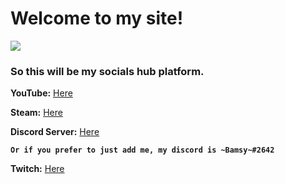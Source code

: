 # Welcome to my site!
![](https://user-images.githubusercontent.com/12705993/126780544-94cab127-fdca-4037-a2a9-0ea33c21cf34.png)


### So this will be my socials hub platform.

**YouTube:** [Here](https://www.youtube.com/channel/UConCDg89NPuJrjrrzDA6mjw)

**Steam:** [Here](https://steamcommunity.com/id/8q74e8q8ejsh/)

**Discord Server:** [Here](https://discord.com/invite/eqcCphryJe)

**`Or if you prefer to just add me, my discord is ~Bamsy~#2642`**

**Twitch:** [Here](https://www.twitch.tv/bamsthesergal)


